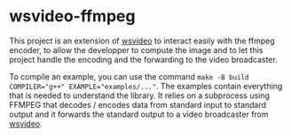
# wsvideo-ffmpeg

This project is an extension of [wsvideo](https://github.com/ert-tiroir/wsserver-video) to interact easily with the ffmpeg encoder, to allow the developper to compute the image and to let this project handle the encoding and the forwarding to the video broadcaster.

To compile an example, you can use the command `make -B build COMPILER="g++" EXAMPLE="examples/..."`. The examples contain everything that is needed to understand the library. It relies on a subprocess using FFMPEG that decodes / encodes data from standard input to standard output and it forwards the standard output to a video broadcaster from [wsvideo](https://github.com/ert-tiroir/wsserver-video).
